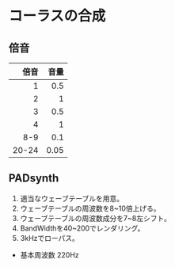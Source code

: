 <style>
body {
  max-width: 704px;
  margin: auto;
  padding: 32px 8px;
}

canvas {
  /* image-rendering: pixelated; */
  display: inline-block;
  border-style: solid;
  border-width: 0.2px;
  border-color: #000000;
}

.numberInputLabel {
  display: inline-block;
  text-align: right;
  width: 160px;
  margin: 0 8px 4px 0;
  padding-right: 8px;
  border-right: solid 3px #606060;
}

.numberInputRange {
  display: inline-block;
  max-width: 220px;
  width: 50%;
  margin: 0 8px 0 0;
}

.numberInputNumber {
  display: inline-block;
  max-width: 100px;
  width: 20%;
  margin: 0;
}

code {
  overflow-x: scroll;
  overflow-y: hidden;
  white-space: pre;
}

.katex {
  font-size: 1.3em !important;
}
</style>

# コーラスの合成
## 倍音
|倍音|音量|
|-:|-:|
|1|0.5|
|2|1|
|3|0.5|
|4|1|
|8-9|0.1|
|20-24|0.05|

## PADsynth
1. 適当なウェーブテーブルを用意。
2. ウェーブテーブルの周波数を8~10倍上げる。
3. ウェーブテーブルの周波数成分を7~8左シフト。
4. BandWidthを40~200でレンダリング。
5. 3kHzでローパス。

- 基本周波数 220Hz
